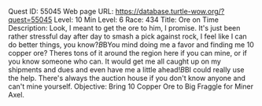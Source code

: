 Quest ID: 55045
Web page URL: https://database.turtle-wow.org/?quest=55045
Level: 10
Min Level: 6
Race: 434
Title: Ore on Time
Description: Look, I meant to get the ore to him, I promise. It's just been rather stressful day after day to smash a pick against rock, I feel like I can do better things, you know?$B$BYou mind doing me a favor and finding me 10 copper ore? Theres tons of it around the region here if you can mine, or if you know someone who can. It would get me all caught up on my shipments and dues and even have me a little ahead!$B$BI could really use the help. There's always the auction house if you don't know anyone and can't mine yourself.
Objective: Bring 10 Copper Ore to Big Fraggle for Miner Axel.
